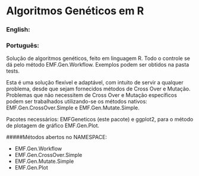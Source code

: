 Algoritmos Genéticos em R
====

### English:


### Português:
Solução de algoritmos genéticos, feito em linguagem R.
Todo o controle se dá pelo método EMF.Gen.Workflow.
Exemplos podem ser obtidos na pasta tests.

Esta é uma solução flexível e adaptável, com intuito de servir a qualquer problema, desde que sejam fornecidos métodos de Cross Over e Mutação.
Problemas que não necessitem de Cross Over e Mutação específicos podem ser trabalhados utilizando-se os métodos nativos: EMF.Gen.CrossOver.Simple e EMF.Gen.Mutate.Simple.

Pacotes necessários: EMFGeneticos (este pacote) e ggplot2, para o método de plotagem de gráfico EMF.Gen.Plot.

#####Métodos abertos no NAMESPACE:
- EMF.Gen.Workflow
- EMF.Gen.CrossOver.Simple
- EMF.Gen.Mutate.Simple
- EMF.Gen.Plot
